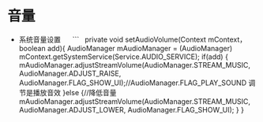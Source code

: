 # 音量

* 系统音量设置
      ```
       private void setAudioVolume(Context mContext，boolean add){
         AudioManager  mAudioManager = (AudioManager) mContext.getSystemService(Service.AUDIO_SERVICE);
        if(add) {
            mAudioManager.adjustStreamVolume(AudioManager.STREAM_MUSIC, AudioManager.ADJUST_RAISE, AudioManager.FLAG_SHOW_UI);//AudioManager.FLAG_PLAY_SOUND 调节是播放音效
        }else {//降低音量
            mAudioManager.adjustStreamVolume(AudioManager.STREAM_MUSIC,  AudioManager.ADJUST_LOWER, AudioManager.FLAG_SHOW_UI);
        }
    }
   ```
